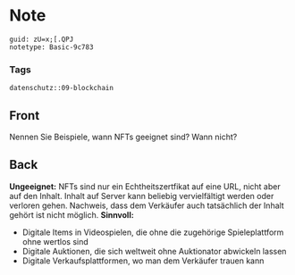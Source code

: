 # Note
```
guid: zU=x;[.QPJ
notetype: Basic-9c783
```

### Tags
```
datenschutz::09-blockchain
```

## Front
Nennen Sie Beispiele, wann NFTs geeignet sind? Wann nicht?

## Back
<b>Ungeeignet:</b>
NFTs sind nur ein Echtheitszertfikat auf eine URL, nicht aber auf den Inhalt. Inhalt auf Server kann beliebig vervielfältigt werden oder verloren gehen. Nachweis, dass dem Verkäufer auch tatsächlich der Inhalt gehört ist nicht möglich.
<b>Sinnvoll:</b>
<ul><li>Digitale Items in Videospielen, die ohne die zugehörige Spieleplattform ohne wertlos sind</li><li>Digitale Auktionen, die sich weltweit ohne Auktionator abwickeln lassen</li><li>Digitale Verkaufsplattformen, wo man dem Verkäufer trauen kann </li></ul>
